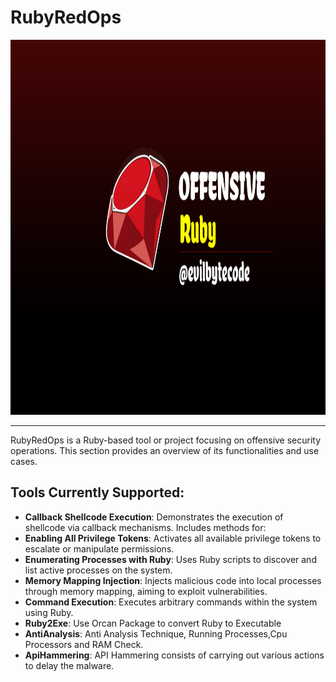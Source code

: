# RubyRedOps
<p align="center">
    <img height="600" alt="RustRedOps" src="OffensiveRuby.png">
</p>

---
RubyRedOps is a Ruby-based tool or project focusing on offensive security operations. This section provides an overview of its functionalities and use cases.

## Tools Currently Supported:
- **Callback Shellcode Execution**: Demonstrates the execution of shellcode via callback mechanisms. Includes methods for:
- **Enabling All Privilege Tokens**: Activates all available privilege tokens to escalate or manipulate permissions.
- **Enumerating Processes with Ruby**: Uses Ruby scripts to discover and list active processes on the system.
- **Memory Mapping Injection**: Injects malicious code into local processes through memory mapping, aiming to exploit vulnerabilities.
- **Command Execution**: Executes arbitrary commands within the system using Ruby.
- **Ruby2Exe**: Use Orcan Package to convert Ruby to Executable
- **AntiAnalysis**: Anti Analysis Technique, Running Processes,Cpu Processors and RAM Check.
- **ApiHammering**: API Hammering consists of carrying out various actions to delay the malware.
